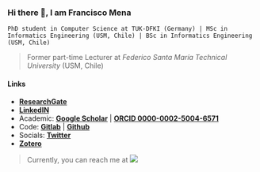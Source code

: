 ### Hi there 👋, I am Francisco Mena

```PhD student in Computer Science at TUK-DFKI (Germany) | MSc in Informatics Engineering (USM, Chile) | BSc in Informatics Engineering (USM, Chile)```
> Former part-time Lecturer at *Federico Santa María Technical University* (USM, Chile) 

#### Links 

* __[ResearchGate](https://www.researchgate.net/profile/Francisco-Mena-3)__
* __[LinkedIN](https://www.linkedin.com/in/fmenat/)__
* Academic: __[Google Scholar](https://scholar.google.com/citations?user=KMyi5JQAAAAJ)__ | __[ORCID 0000-0002-5004-6571](https://orcid.org/0000-0002-5004-6571)__
* Code: __[Gitlab](https://gitlab.com/fmenat/)__ | __[Github](https://github.com/fmenat)__
* Socials: __[Twitter](https://twitter.com/fmenat14)__
* __[Zotero](https://www.zotero.org/fmenat)__

> Currently, you can reach me at <img src="https://render.githubusercontent.com/render/math?math=\text{francisco.menat@usm.cl}">
